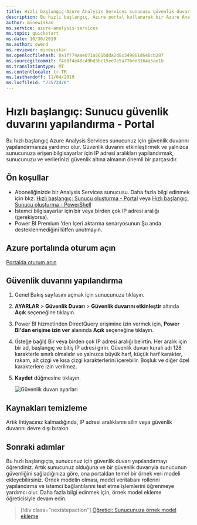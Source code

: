 ```yaml
---
title: Hızlı başlangıç-Azure Analysis Services sunucusu güvenlik duvarını yapılandırma | Microsoft Docs
description: Bu hızlı başlangıç, Azure portal kullanarak bir Azure Analysis Services sunucusu için bir güvenlik duvarı yapılandırmanıza yardımcı olur.
author: minewiskan
ms.service: azure-analysis-services
ms.topic: quickstart
ms.date: 10/30/2019
ms.author: owend
ms.reviewer: minewiskan
ms.openlocfilehash: 8a1f774aae071a561bdda2d8c349861d640cb287
ms.sourcegitcommit: f4d8f4e48c49bd3bc15ee7e5a77bee3164a5ae1b
ms.translationtype: MT
ms.contentlocale: tr-TR
ms.lasthandoff: 11/04/2019
ms.locfileid: "73572470"
---
```

# <a name="quickstart-configure-server-firewall---portal"></a>Hızlı başlangıç: Sunucu güvenlik duvarını yapılandırma - Portal

Bu hızlı başlangıç Azure Analysis Services sunucunuz için güvenlik duvarını yapılandırmanıza yardımcı olur. Güvenlik duvarını etkinleştirmek ve yalnızca sunucunuza erişen bilgisayarlar için IP adresi aralıkları yapılandırmak, sunucunuzu ve verilerinizi güvenlik altına almanın önemli bir parçasıdır.

## <a name="prerequisites"></a>Ön koşullar

- Aboneliğinizde bir Analysis Services sunucusu. Daha fazla bilgi edinmek için bkz. [Hızlı başlangıç: Sunucu oluşturma - Portal](analysis-services-create-server.md) veya [Hızlı başlangıç: Sunucu oluşturma - PowerShell](analysis-services-create-powershell.md)
- İstemci bilgisayarlar için bir veya birden çok IP adresi aralığı (gerekiyorsa).
- Power BI Premium 'den Içeri aktarma senaryosunun Şu anda desteklenmediğini lütfen unutmayın.

## <a name="sign-in-to-the-azure-portal"></a>Azure portalında oturum açın 

[Portalda oturum açın](https://portal.azure.com)

## <a name="configure-a-firewall"></a>Güvenlik duvarını yapılandırma

1. Genel Bakış sayfasını açmak için sunucunuza tıklayın. 
2. **AYARLAR** > **Güvenlik Duvarı** > **Güvenlik duvarını etkinleştir** altında **Açık** seçeneğine tıklayın.
3. Power BI hizmetinden DirectQuery erişimine izin vermek için, **Power BI'dan erişime izin ver** alanında **Açık** seçeneğine tıklayın.  
4. (İsteğe bağlı) Bir veya birden çok IP adresi aralığı belirtin. Her aralık için bir ad, başlangıç ve bitiş IP adresi girin. Güvenlik duvarı kuralı adı 128 karakterle sınırlı olmalıdır ve yalnızca büyük harf, küçük harf karakter, rakam, alt çizgi ve kısa çizgi karakterlerini içerebilir. Boşluk ve diğer özel karakterlere izin verilmez.
5. **Kaydet** düğmesine tıklayın.

     ![Güvenlik duvarı ayarları](./media/analysis-services-qs-firewall/aas-qs-firewall.png)

## <a name="clean-up-resources"></a>Kaynakları temizleme

Artık ihtiyacınız kalmadığında, IP adresi aralıklarını silin veya güvenlik duvarını devre dışı bırakın.

## <a name="next-steps"></a>Sonraki adımlar
Bu hızlı başlangıçta, sunucunuz için güvenlik duvarı yapılandırmayı öğrendiniz. Artık sunucunuz olduğuna ve bir güvenlik duvarıyla sunucunun güvenliğini sağladığınıza göre, ona portaldan temel bir örnek veri modeli ekleyebilirsiniz. Örnek modelin olması, model veritabanı rollerini yapılandırma ve istemci bağlantılarını test etme işlemlerini öğrenmeye yardımcı olur. Daha fazla bilgi edinmek için, örnek model ekleme öğreticisiyle devam edin.

> [!div class="nextstepaction"]
> [Öğretici: Sunucunuza örnek model ekleme](analysis-services-create-sample-model.md)
